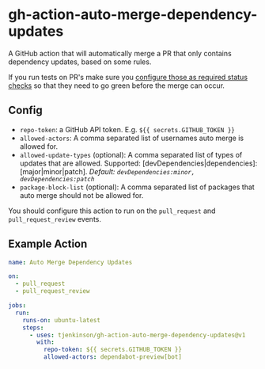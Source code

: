 # gh-action-auto-merge-dependency-updates

A GitHub action that will automatically merge a PR that only contains dependency updates, based on some rules.

If you run tests on PR's make sure you [configure those as required status checks](https://docs.github.com/en/github/administering-a-repository/enabling-required-status-checks) so that they need to go green before the merge can occur.

## Config

- `repo-token`: a GitHub API token. E.g. `${{ secrets.GITHUB_TOKEN }}`
- `allowed-actors`: A comma separated list of usernames auto merge is allowed for.
- `allowed-update-types` (optional): A comma separated list of types of updates that are allowed. Supported: [devDependencies|dependencies]:[major|minor|patch]. _Default: `devDependencies:minor, devDependencies:patch`_
- `package-block-list` (optional): A comma separated list of packages that auto merge should not be allowed for.

You should configure this action to run on the `pull_request` and `pull_request_review` events.

## Example Action

```yaml
name: Auto Merge Dependency Updates

on:
  - pull_request
  - pull_request_review

jobs:
  run:
    runs-on: ubuntu-latest
    steps:
      - uses: tjenkinson/gh-action-auto-merge-dependency-updates@v1
        with:
          repo-token: ${{ secrets.GITHUB_TOKEN }}
          allowed-actors: dependabot-preview[bot]
```
